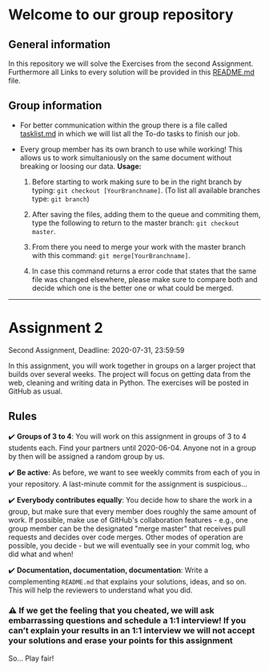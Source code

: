 # Welcome to our group repository

## General information

In this repository we will solve the Exercises from the second Assignment.
Furthermore all Links to every solution will be provided in this [README.md](./README.md) file.

## Group information

* For better communication within the group there is a file called [tasklist.md](./tasklist.md) in which we will list all the To-do tasks to finish our job.

* Every group member has its own branch to use while working! This allows us to work simultaniously on the same document without breaking or loosing our data.
  **Usage:**
   1. Before starting to work making sure to be in the right branch by typing: `git checkout [YourBranchname]`. (To list all available branches type: `git branch`)

   2. After saving the files, adding them to the queue and commiting them, type the following to return to the master branch: `git checkout master`.

   3. From there you need to merge your work with the master branch with this command: `git merge[YourBranchname]`.

   4. In case this command returns a error code that states that the same file was changed elsewhere, please make sure to compare both and decide which one is the better one or what could be merged.

___

# Assignment 2

Second Assignment, Deadline: 2020-07-31, 23:59:59

In this assignment, you will work together in groups on a larger project that builds over several weeks.
The project will focus on getting data from the web, cleaning and writing data in Python.
The exercises will be posted in GitHub as usual.

## Rules

:heavy_check_mark: **Groups of 3 to 4**: You will work on this assignment in groups of 3 to 4 students each. Find your partners until 2020-06-04. Anyone not in a group by then will be assigned a random group by us.

:heavy_check_mark: **Be active**: As before, we want to see weekly commits from each of you in your repository. A last-minute commit for the assignment is suspicious...

:heavy_check_mark: **Everybody contributes equally**: You decide how to share the work in a group, but make sure that every member does roughly the same amount of work. If possible, make use of GitHub's collaboration features - e.g., one group member can be the designated "merge master" that receives pull requests and decides over code merges. Other modes of operation are possible, you decide - but we will eventually see in your commit log, who did what and when!

:heavy_check_mark: **Documentation, documentation, documentation**: Write a complementing `README.md` that explains your solutions, ideas, and so on. This will help the reviewers to understand what you did.

### :warning: If we get the feeling that you cheated, we will ask embarrassing questions and schedule a 1:1 interview! If you can’t explain your results in an 1:1 interview we will not accept your solutions and erase your points for this assignment

So... Play fair!
